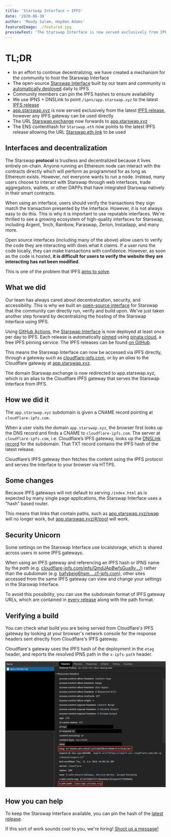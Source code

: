 ```yaml
---
title: 'Starswap Interface + IPFS'
date: '2020-06-30'
author: 'Moody Salem, Hayden Adams'
featuredImage: ./featured.jpg
previewText: 'The Starswap Interface is now served exclusively from IPFS'
---
```


# TL;DR

- In an effort to continue decentralizing, we have created a mechanism for the community to host the Starswap Interface
- The open-source [Starswap Interface](https://github.com/Starswap/Starswap-interface) built by our team and
  community is [automatically deployed](https://github.com/Starswap/Starswap-interface/releases) daily to IPFS
- Community members can pin the IPFS hashes to ensure availability
- We use IPNS + DNSLink to point `/ipns/app.starswap.xyz` to the latest [IPFS release](https://github.com/Starswap/Starswap-interface/releases)
- [app.starswap.xyz](https://app.starswap.xyz) is now served exclusively from the latest
  [IPFS release](https://github.com/Starswap/Starswap-interface/releases), however any IPFS gateway can be used directly
- The URL [Starswap.exchange](https://Starswap.exchange) now forwards to [app.starswap.xyz](https://app.starswap.xyz)
- The ENS contenthash for `Starswap.eth` now points to the latest IPFS release allowing the URL [Starswap.eth.link](https://Starswap.eth.link/) to be used

## Interfaces and decentralization

The Starswap **protocol** is trustless and decentralized because it lives entirely on-chain.
Anyone running an Ethereum node can interact with the contracts directly which will perform as programmed for as long as Ethereum exists.
However, not everyone wants to run a node. Instead, many users choose to interact with Starswap through web interfaces,
trade aggregators, wallets, or other DAPPs that have integrated Starswap natively in their smart contracts.

When using an interface, users should verify the transactions they sign match the transaction presented by the interface.
However, it is not always easy to do this. This is why it is important to use reputable interfaces.
We're thrilled to see a growing ecosystem of high-quality interfaces for Starswap, including Argent, 1inch, Rainbow,
Paraswap, Zerion, Instadapp, and many more.

Open source interfaces (including many of the above) allow users to verify the code they are interacting with does what
it claims. If a user runs the code locally, they can make transactions with confidence. However, as soon as the code
is hosted, **it is difficult for users to verify the website they are interacting has not been modified**.

This is one of the problem that IPFS [aims to solve](https://blog.cloudflare.com/e2e-integrity/).

## What we did

Our team has always cared about decentralization, security, and accessibility. This is why we built an
[open-source interface](https://github.com/Starswap/Starswap-interface) for Starswap that the community can directly run,
verify and build upon. We’ve just taken another step forward by decentralizing the hosting of the Starswap Interface using IPFS.

Using [GitHub Actions](https://github.com/features/actions), the [Starswap Interface](https://github.com/Starswap/Starswap-interface)
is now deployed at least once per day to IPFS. Each release is automatically [pinned](https://docs.ipfs.io/concepts/persistence/)
using [pinata.cloud](https://pinata.cloud), a free IPFS pinning service.
The IPFS releases can be found [on GitHub](https://github.com/Starswap/Starswap-interface/releases).

This means the Starswap Interface can now be accessed via IPFS directly, through a gateway such as [cloudflare-ipfs.com](https://cloudflare-ipfs.com/ipns/app.starswap.xyz/), or by an _alias_ to the Cloudflare gateway at [app.starswap.xyz](https://app.starswap.xyz).

The domain Starswap.exchange is now redirected to app.starswap.xyz, which is an alias to the Cloudflare IPFS gateway that serves the Starswap Interface from IPFS.

## How we did it

The `app.starswap.xyz` subdomain is given a CNAME record pointing at `cloudflare-ipfs.com`.

When a user visits the domain `app.starswap.xyz`, the browser first looks up the DNS record and finds a CNAME to `cloudflare-ipfs.com`.
The server at `cloudflare-ipfs.com`, i.e. Cloudflare’s IPFS gateway, looks up the
[DNSLink record](https://docs.ipfs.io/concepts/dnslink/) for the subdomain.
That TXT record contains the IPFS hash of the latest release.

Cloudflare’s IPFS gateway then fetches the content using the IPFS protocol and serves the interface to your browser via HTTPS.

## Some changes

Because IPFS gateways will not default to serving `/index.html` as is expected by many single page applications, the Starswap Interface uses a "hash" based router.

This means that links that contain paths, such as [app.starswap.xyz/swap](https://app.starswap.xyz) will no longer work, but [app.starswap.xyz/#/pool](https://app.starswap.xyz/#/swap) will work.

## Security Unicorn

Some settings on the Starswap Interface use localstorage, which is shared across users in some IPFS gateways.

When using an IPFS gateway and referencing an IPFS hash or IPNS name by the _path_
(e.g. [cloudflare-ipfs.com/ipfs/QmdJApBwfsGua9v.../](https://cloudflare-ipfs.com/ipfs/QmdJApBwfsGua9vKnMbswGFGA4y5Kj2VNNPhvcsc8NC7iA/))
rather than the _subdomain_
(e.g. [bafybeig6hsm....cf-ipfs.com](https://bafybeig6hsm6lj74ertjf7hghsj2zrkzzpec5iyrt57vxiwxqltmgeeokm.cf-ipfs.com/)),
other sites accessed from the same IPFS gateway can view and change your settings in the Starswap Interface.

To avoid this possibility, you can use the subdomain format of IPFS gateway URLs, which are contained in
[every release](https://github.com/Starswap/Starswap-interface/releases) along with the path format.

## Verifying a build

You can check what build you are being served from Cloudflare's IPFS gateway by looking at your browser's network console for the response headers sent directly from Cloudflare's IPFS gateway.

Cloudflare's gateway uses the IPFS hash of the deployment in the `etag` header, and reports the resolved IPNS path in the `x-ipfs-path` header.

![](./verifying-build.png)

## How you can help

To keep the Starswap Interface available, you can pin the hash of the [latest release](https://github.com/Starswap/Starswap-interface/releases/latest).

If this sort of work sounds cool to you, we're hiring! [Shoot us a message!](mailto:contact@starswap.xyz)
